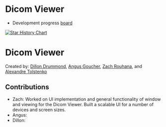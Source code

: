 # Dicom Viewer

- Development progress [board](https://github.com/orgs/InfiniBrains/projects/4/views/1)  


[![Star History Chart](https://api.star-history.com/svg?repos=InfiniBrains/DicomViewer&Date)](https://github.com/InfiniBrains)

# Dicom Viewer
Created by: [Dillon Drummond](https://github.com/dillondrum70), [Angus Goucher](https://github.com/gusg21), [Zach Rouhana](https://github.com/Zacrous12), and [Alexandre Tolstenko](https://github.com/tolstenko)

## Contributions
- Zach: Worked on UI implementation and general functionality of window and viewing for the Dicom Viewer. Built a scalable UI for a number of devices and screen sizes.
- Angus:
- Dillon: 
